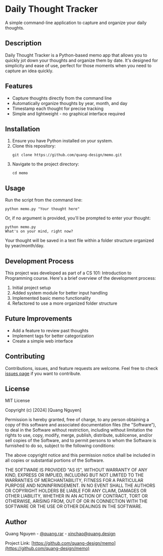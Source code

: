 # Daily Thought Tracker

A simple command-line application to capture and organize your daily thoughts.

## Description

Daily Thought Tracker is a Python-based memo app that allows you to quickly jot down your thoughts and organize them by date. It's designed for simplicity and ease of use, perfect for those moments when you need to capture an idea quickly.

## Features

- Capture thoughts directly from the command line
- Automatically organize thoughts by year, month, and day
- Timestamp each thought for precise tracking
- Simple and lightweight - no graphical interface required

## Installation

1. Ensure you have Python installed on your system.
2. Clone this repository:
   ```
   git clone https://github.com/quang-design/memo.git
   ```
3. Navigate to the project directory:
   ```
   cd memo
   ```

## Usage

Run the script from the command line:

```
python memo.py "Your thought here"
```

Or, if no argument is provided, you'll be prompted to enter your thought:

```
python memo.py
What's on your mind, right now?
```

Your thought will be saved in a text file within a folder structure organized by year/month/day.

## Development Process

This project was developed as part of a CS 101: Introduction to Programming course. Here's a brief overview of the development process:

1. Initial project setup
2. Added system module for better input handling
3. Implemented basic memo functionality
4. Refactored to use a more organized folder structure

## Future Improvements

- Add a feature to review past thoughts
- Implement tags for better categorization
- Create a simple web interface

## Contributing

Contributions, issues, and feature requests are welcome. Feel free to check [issues page](https://github.com/yourusername/daily-thought-tracker/issues) if you want to contribute.

## License

MIT License

Copyright (c) [2024] [Quang Nguyen]

Permission is hereby granted, free of charge, to any person obtaining a copy
of this software and associated documentation files (the "Software"), to deal
in the Software without restriction, including without limitation the rights
to use, copy, modify, merge, publish, distribute, sublicense, and/or sell
copies of the Software, and to permit persons to whom the Software is
furnished to do so, subject to the following conditions:

The above copyright notice and this permission notice shall be included in all
copies or substantial portions of the Software.

THE SOFTWARE IS PROVIDED "AS IS", WITHOUT WARRANTY OF ANY KIND, EXPRESS OR
IMPLIED, INCLUDING BUT NOT LIMITED TO THE WARRANTIES OF MERCHANTABILITY,
FITNESS FOR A PARTICULAR PURPOSE AND NONINFRINGEMENT. IN NO EVENT SHALL THE
AUTHORS OR COPYRIGHT HOLDERS BE LIABLE FOR ANY CLAIM, DAMAGES OR OTHER
LIABILITY, WHETHER IN AN ACTION OF CONTRACT, TORT OR OTHERWISE, ARISING FROM,
OUT OF OR IN CONNECTION WITH THE SOFTWARE OR THE USE OR OTHER DEALINGS IN THE
SOFTWARE.

## Author

Quang Nguyen - [@quang.rar](https://www.threads.net/@quang.rar) - xinchao@quang.design

Project Link: [https://github.com/quang-design/memo](https://github.com/quang-design/memo)

